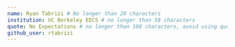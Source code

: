 ```yaml
---
name: Ryan Tabrizi # No longer than 28 characters
institution: UC Berkeley EECS # no longer than 58 characters
quote: No Expectations # no longer than 100 characters, avoid using quotes(") to guarantee the format remains the same.
github_user: rtabrizi
---
```

